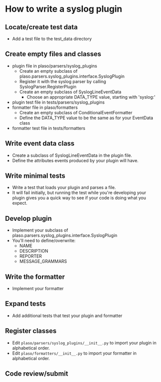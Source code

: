 # How to write a syslog plugin

## Locate/create test data
* Add a test file to the test_data directory

## Create empty files and classes
* plugin file in plaso/parsers/syslog_plugins
  * Create an empty subclass of plaso.parsers.syslog_plugins.interface.SyslogPlugin
  * Register it with the syslog parser by calling SyslogParser.RegisterPlugin
  * Create an empty subclass of SyslogLineEventData
    * Choose an appropriate DATA_TYPE value, starting with 'syslog:'
* plugin test file in tests/parsers/syslog_plugins
* formatter file in plaso/formatters
  * Create an empty subclass of ConditionalEventFormatter
  * Define the DATA_TYPE value to be the same as for your EventData class
* formatter test file in tests/formatters

## Write event data class

* Create a subclass of SyslogLineEventData in the plugin file.
* Define the attributes events produced by your plugin will have.

## Write minimal tests
* Write a test that loads your plugin and parses a file. 
* It will fail initially, but running the test while you're developing your 
plugin gives you a quick way to see if your code is doing what you expect.
## Develop plugin
* Implement your subclass of plaso.parsers.syslog_plugins.interface.SyslogPlugin
* You'll need to define/overwrite:
  * NAME
  * DESCRIPTION
  * REPORTER
  * MESSAGE_GRAMMARS
## Write the formatter
*  Implement your formatter
## Expand tests
* Add additional tests that test your plugin and formatter
## Register classes
* Edit `plaso/parsers/syslog_plugins/__init__.py` to import your plugin in 
alphabetical order.
* Edit `plaso/formatters/__init__.py` to import your formatter in 
alphabetical order.
## Code review/submit
